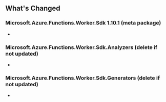 ## What's Changed

<!-- Please add your release notes in the following format:
- My change description (#PR/#issue)
-->

### Microsoft.Azure.Functions.Worker.Sdk 1.10.1 (meta package)

- <entry>

### Microsoft.Azure.Functions.Worker.Sdk.Analyzers <version> (delete if not updated)

- <entry>

### Microsoft.Azure.Functions.Worker.Sdk.Generators <version> (delete if not updated)

- <entry>
